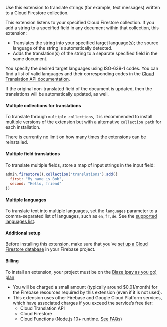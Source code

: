 Use this extension to translate strings (for example, text messages) written to a Cloud Firestore collection.

This extension listens to your specified Cloud Firestore collection. If you add a string to a specified field in any document within that collection, this extension:

- Translates the string into your specified target language(s); the source language of the string is automatically detected.
- Adds the translation(s) of the string to a separate specified field in the same document.

You specify the desired target languages using ISO-639-1 codes. You can find a list of valid languages and their corresponding codes in the [Cloud Translation API documentation](https://cloud.google.com/translate/docs/languages).

If the original non-translated field of the document is updated, then the translations will be automatically updated, as well.

#### Multiple collections for translations

To translate through `multiple collections`, it is recommended to install multiple versions of the extension but with a alternative `collection path` for each installation.

There is currently no limit on how many times the extensions can be reinstalled.

#### Multiple field translations

To translate multiple fields, store a map of input strings in the input field:

```js
admin.firestore().collection('translations').add({
  first: "My name is Bob",
  second: "Hello, friend"
})
```
#### Multiple languages

To translate text into multiple languages, set the `languages` parameter to a comma-separated list
of languages, such as `en,fr,de`. See the [supported languages list](https://cloud.google.com/translate/docs/languages).
#### Additional setup

Before installing this extension, make sure that you've [set up a Cloud Firestore database](https://firebase.google.com/docs/firestore/quickstart) in your Firebase project.

#### Billing
To install an extension, your project must be on the [Blaze (pay as you go) plan](https://firebase.google.com/pricing)

- You will be charged a small amount (typically around $0.01/month) for the Firebase resources required by this extension (even if it is not used).
- This extension uses other Firebase and Google Cloud Platform services, which have associated charges if you exceed the service’s free tier:
  - Cloud Translation API
  - Cloud Firestore
  - Cloud Functions (Node.js 10+ runtime. [See FAQs](https://firebase.google.com/support/faq#expandable-24))
